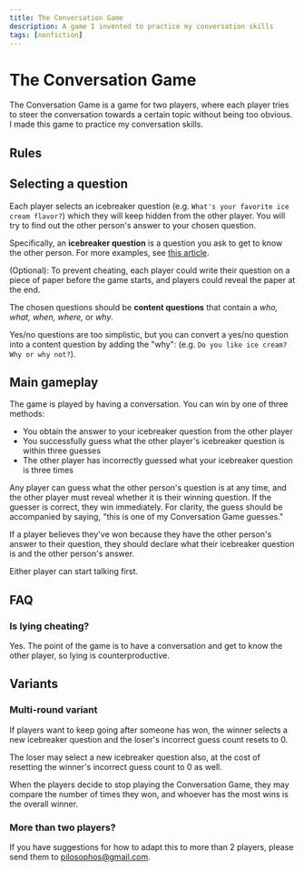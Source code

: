 ```yaml
---
title: The Conversation Game
description: A game I invented to practice my conversation skills
tags: [nonfiction]
---
```

# The Conversation Game

The Conversation Game is a game for two players, where each player tries to steer the conversation towards a certain topic without being too obvious. I made this game to practice my conversation skills.

## Rules

## Selecting a question

<div class="relative">

Each player selects an icebreaker question (e.g. `What's your favorite ice cream flavor?`) which they will keep hidden from the other player. You will try to find out the other person's answer to your chosen question.

  <aside class="marginal-note">

  Specifically, an **icebreaker question** is a question you ask to get to know the other person. For more examples, see [this article](https://www.atlassian.com/blog/teamwork/icebreaker-questions).
  
  (Optional): To prevent cheating, each player could write their question on a piece of paper before the game starts, and players could reveal the paper at the end.
  
  </aside>

The chosen questions should be **content questions** that contain a *who, what, when, where,* or *why*.

Yes/no questions are too simplistic, but you can convert a yes/no question into a content question by adding the "why": (e.g. `Do you like ice cream? Why or why not?`).

</div>

## Main gameplay

The game is played by having a conversation. You can win by one of three methods:

* You obtain the answer to your icebreaker question from the other player
* You successfully guess what the other player's icebreaker question is within three guesses
* The other player has incorrectly guessed what your icebreaker question is three times

Any player can guess what the other person's question is at any time, and the other player must reveal whether it is their winning question. If the guesser is correct, they win immediately. For clarity, the guess should be accompanied by saying, "this is one of my Conversation Game guesses."

If a player believes they've won because they have the other person's answer to their question, they should declare what their icebreaker question is and the other person's answer.

Either player can start talking first.

## FAQ

### Is lying cheating?
Yes. The point of the game is to have a conversation and get to know the other player, so lying is counterproductive.

## Variants

### Multi-round variant

If players want to keep going after someone has won, the winner selects a new icebreaker question and the loser's incorrect guess count resets to 0.

The loser may select a new icebreaker question also, at the cost of resetting the winner's incorrect guess count to 0 as well.

When the players decide to stop playing the Conversation Game, they may compare the number of times they won, and whoever has the most wins is the overall winner.

### More than two players?

If you have suggestions for how to adapt this to more than 2 players, please send them to [pilosophos@gmail.com](mailto:pilosophos@gmail.com).
